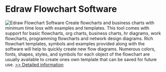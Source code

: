 # Edraw Flowchart Software
![Edraw Flowchart Software](https://mycommerce.akamaized.net/api/pimages/P300025869/BIG/300025869.GIF)
Create flowcharts and business charts with minimum time loss with examples and templates. This tool comes with support for basic flowcharts, org charts, business charts, hr diagrams, work flowcharts, programming flowcharts and network design diagrams. Rich flowchart templates, symbols and examples provided along with the software will help to quickly create new flow diagrams. Numerous colors, fonts, shapes, styles, and symbols for each object of the flowchart are usually available to create ones own template that can be saved for future use.
[>> Detailed information](https://secure.shareit.com/shareit/product.html?productid=300025869&affiliateid=200057808)